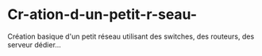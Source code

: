 # Cr-ation-d-un-petit-r-seau-
Création basique d'un petit réseau utilisant des switches, des routeurs, des serveur dédier... 
